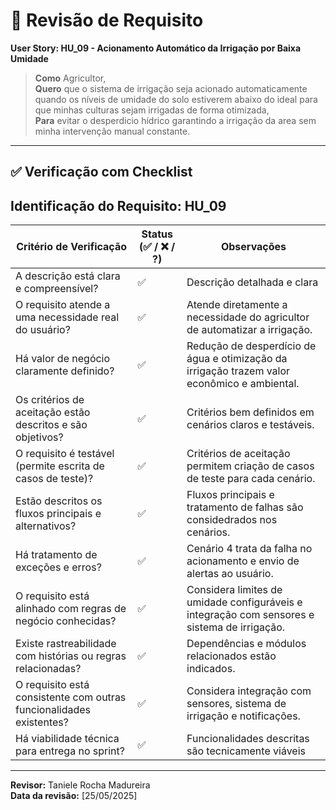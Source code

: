 # 🧪 Revisão de Requisito

**User Story: HU_09 - Acionamento Automático da Irrigação por Baixa Umidade**

> **Como** Agricultor,  
> **Quero** que o sistema de irrigação seja acionado automaticamente quando os níveis de umidade do solo estiverem abaixo do ideal para que minhas culturas sejam irrigadas de forma otimizada,  
> **Para** evitar o desperdicio hídrico garantindo a irrigação da area sem minha intervenção manual constante.

---

## ✅ Verificação com Checklist

**Identificação do Requisito:** HU_09
--------------------------------------------------------------------------------------------------------------
| Critério de Verificação                                              | Status (✅ / ❌ / ?) | Observações |
|----------------------------------------------------------------------|-----------------------|-------------|
| A descrição está clara e compreensível?                              |           ✅            |Descrição detalhada e clara|
| O requisito atende a uma necessidade real do usuário?                |           ✅            |Atende diretamente a necessidade do agricultor de automatizar a irrigação.|
| Há valor de negócio claramente definido?                             |           ✅            |Redução de desperdício de água e otimização da irrigação trazem valor econômico e ambiental.|
| Os critérios de aceitação estão descritos e são objetivos?           |           ✅            |Critérios bem definidos em cenários claros e testáveis.|
| O requisito é testável (permite escrita de casos de teste)?          |           ✅            |Critérios de aceitação permitem criação de casos de teste para cada cenário.|
| Estão descritos os fluxos principais e alternativos?                 |           ✅            |Fluxos principais e tratamento de falhas são considedrados nos cenários.|
| Há tratamento de exceções e erros?                                   |           ✅            |Cenário 4 trata da falha no acionamento e envio de alertas ao usuário.|
| O requisito está alinhado com regras de negócio conhecidas?          |           ✅            |Considera limites de umidade configuráveis e integração com sensores e sistema de irrigação.|
| Existe rastreabilidade com histórias ou regras relacionadas?         |           ✅            |Dependências e módulos relacionados estão indicados.|
| O requisito está consistente com outras funcionalidades existentes?  |           ✅            |Considera integração com sensores, sistema de irrigação e notificações.|
| Há viabilidade técnica para entrega no sprint?                       |           ✅            |Funcionalidades descritas são tecnicamente viáveis|
--------------------------------------------------------------------------------------------------------------

**Revisor:** Taniele Rocha Madureira  
**Data da revisão:** [25/05/2025]